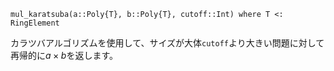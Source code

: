 ```
mul_karatsuba(a::Poly{T}, b::Poly{T}, cutoff::Int) where T <: RingElement
```

カラツバアルゴリズムを使用して、サイズが大体`cutoff`より大きい問題に対して再帰的に$a \times b$を返します。
